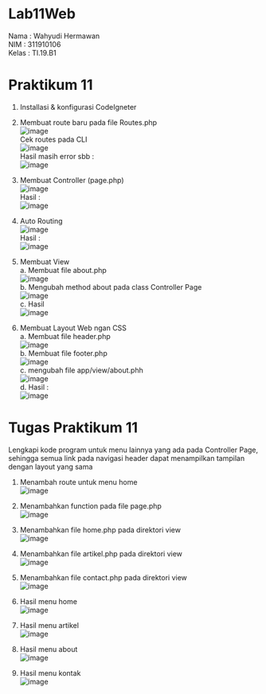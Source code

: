 # Lab11Web

Nama      : Wahyudi Hermawan <br>
NIM       : 311910106 <br>
Kelas     : TI.19.B1 <br>

# Praktikum 11
1. Installasi & konfigurasi CodeIgneter <br>

2. Membuat route baru pada file Routes.php <br>
![image](https://user-images.githubusercontent.com/81253746/121798955-8cb5ab00-cc53-11eb-8fbb-811c430351f3.png) <br>
Cek routes pada CLI <br>
![image](https://user-images.githubusercontent.com/81253746/121799193-e66aa500-cc54-11eb-967f-8093c94d31b2.png) <br>
Hasil masih error sbb : <br>
![image](https://user-images.githubusercontent.com/81253746/121799321-9d672080-cc55-11eb-9b07-d5bce5d4751e.png) <br>

3. Membuat Controller (page.php) <br>
![image](https://user-images.githubusercontent.com/81253746/121813068-b511c980-cc94-11eb-9964-34cb66a12a3d.png) <br>
Hasil : <br>
![image](https://user-images.githubusercontent.com/81253746/121813033-885db200-cc94-11eb-9da7-2bb857bae51a.png) <br>

4. Auto Routing <br>
![image](https://user-images.githubusercontent.com/81253746/121813155-edb1a300-cc94-11eb-859e-572a450261f2.png) <br>
Hasil : <br>
![image](https://user-images.githubusercontent.com/81253746/121813163-f99d6500-cc94-11eb-9de0-79a2c5e01f4e.png) <br>

5. Membuat View <br>
a. Membuat file about.php <br>
![image](https://user-images.githubusercontent.com/81253746/121813231-56991b00-cc95-11eb-97a3-8bde4cf81436.png) <br>
b. Mengubah method about pada class Controller Page <br>
![image](https://user-images.githubusercontent.com/81253746/121813289-a5df4b80-cc95-11eb-8169-58b1af06be1d.png) <br>
c. Hasil <br>
![image](https://user-images.githubusercontent.com/81253746/121813314-b8f21b80-cc95-11eb-9ea4-ea320b934506.png) <br>

6. Membuat Layout Web ngan CSS <br>
a. Membuat file header.php <br>
![image](https://user-images.githubusercontent.com/81253746/121813555-acba8e00-cc96-11eb-9a96-ab9a3d890427.png) <br>
b. Membuat file footer.php <br>
![image](https://user-images.githubusercontent.com/81253746/121813574-bfcd5e00-cc96-11eb-82af-19ceb9fd44b0.png) <br>
c. mengubah file app/view/about.phh <br>
![image](https://user-images.githubusercontent.com/81253746/121813614-00c57280-cc97-11eb-8268-5f5d5fe1348b.png) <br>
d. Hasil : <br>
![image](https://user-images.githubusercontent.com/81253746/121813696-6dd90800-cc97-11eb-8487-c2679bde9a31.png) <br>

# Tugas Praktikum 11
Lengkapi kode program untuk menu lainnya yang ada pada Controller Page, sehingga 
semua link pada navigasi header dapat menampilkan tampilan dengan layout yang 
sama <br>

1. Menambah route untuk menu home <br>
![image](https://user-images.githubusercontent.com/81253746/121814600-2012ce80-cc9c-11eb-9184-9dd94326bb8d.png) <br>

2. Menambahkan function pada file page.php <br>
![image](https://user-images.githubusercontent.com/81253746/121814624-45074180-cc9c-11eb-92d7-c0a44d7260b6.png) <br>

3. Menambahkan file home.php pada direktori view <br>
![image](https://user-images.githubusercontent.com/81253746/121814674-7e3fb180-cc9c-11eb-88a2-77015051f35f.png) <br>

4. Menambahkan file artikel.php pada direktori view <br>
![image](https://user-images.githubusercontent.com/81253746/121814701-97e0f900-cc9c-11eb-991c-3522f2121bbf.png) <br>

5. Menambahkan file contact.php pada direktori view <br>
![image](https://user-images.githubusercontent.com/81253746/121814727-bc3cd580-cc9c-11eb-9341-105ff4af23b6.png) <br>

6. Hasil menu home <br> 
![image](https://user-images.githubusercontent.com/81253746/121814814-2e151f00-cc9d-11eb-968d-8882aa14b3f5.png) <br>

7. Hasil menu artikel <br>
![image](https://user-images.githubusercontent.com/81253746/121815157-2c4c5b00-cc9f-11eb-900f-946712149e30.png) <br>

8. Hasil menu about <br>
![image](https://user-images.githubusercontent.com/81253746/121815186-4be38380-cc9f-11eb-8b2c-c2ef22dbe01a.png) <br>

9. Hasil menu kontak <br>
![image](https://user-images.githubusercontent.com/81253746/121815208-6fa6c980-cc9f-11eb-8901-c5a51177cfdb.png) <br>























                         
